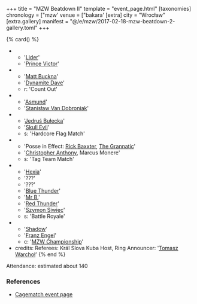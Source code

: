 +++
title = "MZW Beatdown II"
template = "event_page.html"
[taxonomies]
chronology = ["mzw'
venue = ["bakara'
[extra]
city = "Wrocław"
[extra.gallery]
manifest = "@/e/mzw/2017-02-18-mzw-beatdown-2-gallery.toml"
+++

{% card() %}
- - '[Lider](@/w/lider.md)'
  - '[Prince Victor](@/w/vic-golden.md)'
- - '[Matt Buckna](@/w/matt-buckna.md)'
  - '[Dynamite Dave](@/w/dynamite-dave.md)'
  - r: 'Count Out'
- - '[Asmund](@/w/asmund.md)'
  - '[Stanisław Van Dobroniak](@/w/stanislaw-van-dobroniak.md)'
- - '[Jędruś Bułecka](@/w/jedrus-bulecka.md)'
  - '[Skull Evil](@/w/skull-evil.md)'
  - s: 'Hardcore Flag Match'
- - 'Posse in Effect: [Rick Baxxter](@/w/rick-baxxter.md), [The Grannatic](@/w/the-grannatic.md)'
  - '[Christopher Anthony](@/w/christopher-anthony.md), Marcus Monere'
  - s: 'Tag Team Match'
- - '[Hexia](@/w/hexia.md)'
  - '???'
  - '???'
  - '[Blue Thunder](@/w/blue-thunder.md)'
  - '[Mr B.](@/w/mr-b.md)'
  - '[Red Thunder](@/w/red-thunder.md)'
  - '[Szymon Siwiec](@/w/szymon-siwiec.md)'
  - s: 'Battle Royale'
- - '[Shadow](@/w/shadow.md)'
  - '[Franz Engel](@/w/franz-engel.md)'
  - c: '[MZW Championship](@/c/mzw-championship.md)'
- credits:
    Referees: Král Slova Kuba
    Host, Ring Announcer: '[Tomasz Warchoł](@/w/tomasz-warchol.md)'
{% end %}

Attendance: estimated about 140

### References

* [Cagematch event page](https://www.cagematch.net/?id=1&nr=169774)
